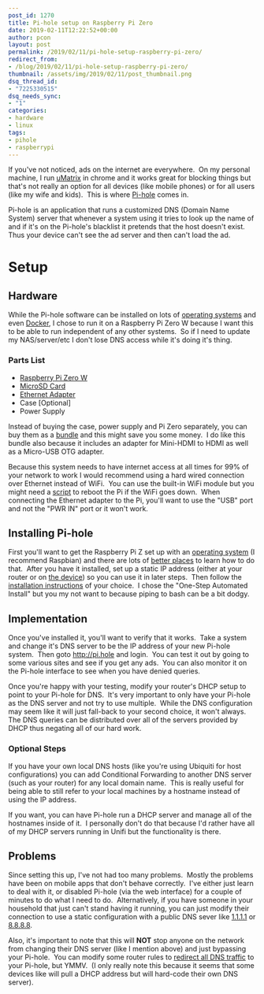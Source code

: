 ```yaml
---
post_id: 1270
title: Pi-hole setup on Raspberry Pi Zero
date: 2019-02-11T12:22:52+00:00
author: pcon
layout: post
permalink: /2019/02/11/pi-hole-setup-raspberry-pi-zero/
redirect_from:
- /blog/2019/02/11/pi-hole-setup-raspberry-pi-zero/
thumbnail: /assets/img/2019/02/11/post_thumbnail.png
dsq_thread_id:
- "7225330515"
dsq_needs_sync:
- "1"
categories:
- hardware
- linux
tags:
- pihole
- raspberrypi
---
```

If you've not noticed, ads on the internet are everywhere.  On my personal machine, I run [uMatrix](https://chrome.google.com/webstore/detail/umatrix/ogfcmafjalglgifnmanfmnieipoejdcf?hl=en) in chrome and it works great for blocking things but that's not really an option for all devices (like mobile phones) or for all users (like my wife and kids).  This is where [Pi-hole](https://pi-hole.net/) comes in.

Pi-hole is an application that runs a customized DNS (Domain Name System) server that whenever a system using it tries to look up the name of and if it's on the Pi-hole's blacklist it pretends that the host doesn't exist.  Thus your device can't see the ad server and then can't load the ad.

<!--more-->

# Setup

## Hardware

While the Pi-hole software can be installed on lots of [operating systems](https://docs.pi-hole.net/main/prerequesites/#supported-operating-systems) and even [Docker](https://github.com/pi-hole/docker-pi-hole/#running-pi-hole-docker), I chose to run it on a Raspberry Pi Zero W because I want this to be able to run independent of any other systems.  So if I need to update my NAS/server/etc I don't lose DNS access while it's doing it's thing.

### Parts List

* [Raspberry Pi Zero W](https://www.adafruit.com/product/3400)
* [MicroSD Card](https://www.amazon.com/gp/product/B06XWN9Q99/)
* [Ethernet Adapter](https://www.amazon.com/gp/product/B07DJ756NM/)
* Case \[Optional\]
* Power Supply

Instead of buying the case, power supply and Pi Zero separately, you can buy them as a [bundle](https://www.amazon.com/gp/product/B0748MPQT4/) and this might save you some money.  I do like this bundle also because it includes an adapter for Mini-HDMI to HDMI as well as a Micro-USB OTG adapter.

Because this system needs to have internet access at all times for 99% of your network to work I would recommend using a hard wired connection over Ethernet instead of WiFi.  You can use the built-in WiFi module but you might need a [script](https://weworkweplay.com/play/rebooting-the-raspberry-pi-when-it-loses-wireless-connection-wifi/) to reboot the Pi if the WiFi goes down.  When connecting the Ethernet adapter to the Pi, you'll want to use the "USB" port and not the "PWR IN" port or it won't work.

## Installing Pi-hole

First you'll want to get the Raspberry Pi Z set up with an [operating system](https://www.raspberrypi.org/downloads/) (I recommend Raspbian) and there are lots of [better places](https://www.raspberrypi.org/documentation/installation/installing-images/) to learn how to do that.  After you have it installed, set up a static IP address (either at your router or on [the device](https://raspberrypi.stackexchange.com/questions/37920/how-do-i-set-up-networking-wifi-static-ip-address)) so you can use it in later steps.  Then follow the [installation instructions](https://github.com/pi-hole/pi-hole/#one-step-automated-install) of your choice.  I chose the "One-Step Automated Install" but you my not want to because piping to bash can be a bit dodgy.

## Implementation

Once you've installed it, you'll want to verify that it works.  Take a system and change it's DNS server to be the IP address of your new Pi-hole system.  Then goto <http://pi.hole> and login.  You can test it out by going to some various sites and see if you get any ads.  You can also monitor it on the Pi-hole interface to see when you have denied queries.

Once you're happy with your testing, modify your router's DHCP setup to point to your Pi-hole for DNS.  It's very important to only have your Pi-hole as the DNS server and not try to use multiple.  While the DNS configuration may seem like it will just fall-back to your second choice, it won't always.  The DNS queries can be distributed over all of the servers provided by DHCP thus negating all of our hard work.

### Optional Steps

If you have your own local DNS hosts (like you're using Ubiquiti for host configurations) you can add Conditional Forwarding to another DNS server (such as your router) for any local domain name.  This is really useful for being able to still refer to your local machines by a hostname instead of using the IP address.

If you want, you can have Pi-hole run a DHCP server and manage all of the hostnames inside of it.  I personally don't do that because I'd rather have all of my DHCP servers running in Unifi but the functionality is there.

## Problems

Since setting this up, I've not had too many problems.  Mostly the problems have been on mobile apps that don't behave correctly.  I've either just learn to deal with it, or disabled Pi-hole (via the web interface) for a couple of minutes to do what I need to do.  Alternatively, if you have someone in your household that just can't stand having it running, you can just modify their connection to use a static configuration with a public DNS sever like [1.1.1.1](https://1.1.1.1/) or [8.8.8.8](https://developers.google.com/speed/public-dns/docs/using).

Also, it's important to note that this will **NOT** stop anyone on the network from changing their DNS server (like I mention above) and just bypassing your Pi-hole.  You can modify some router rules to [redirect all DNS traffic](https://www.reddit.com/r/pihole/comments/9wzk6b/redirect_all_dns_requests_to_pihole_issues_with/) to your Pi-hole, but YMMV.  (I only really note this because it seems that some devices like will pull a DHCP address but will hard-code their own DNS server).